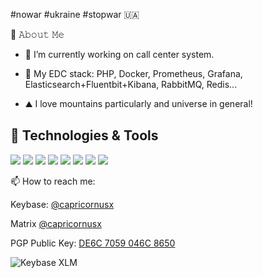 #nowar #ukraine #stopwar 🇺🇦

📖 𝙰𝚋𝚘𝚞𝚝 𝙼𝚎

- 🔭 I’m currently working on call center system.
- 🌱 My EDC stack: PHP, Docker, Prometheus, Grafana, Elasticsearch+Fluentbit+Kibana, RabbitMQ, Redis...

- ⛰ I love mountains particularly and universe in general!

## 🔧 Technologies & Tools

![](https://img.shields.io/badge/-R?style=flat-square&color=white&logo=linux&label=linux)
![](https://img.shields.io/badge/-R?style=flat-square&color=white&logo=php&label=php)
![](https://img.shields.io/badge/-R?style=flat-square&color=white&logo=gnu-bash&label=bash)
![](https://img.shields.io/badge/-R?style=flat-square&color=white&logo=postgresql&label=postgresql)
![](https://img.shields.io/badge/-R?style=flat-square&color=white&logo=clickhouse&label=clickhouse)
![](https://img.shields.io/badge/-R?style=flat-square&color=white&logo=docker&label=docker)
![](https://img.shields.io/badge/-R?style=flat-square&color=white&logo=rabbitmq&label=rabbitmq)
![](https://img.shields.io/badge/-R?style=flat-square&color=white&logo=prometheus&label=prometheus)


📫 How to reach me:

Keybase: [@capricornusx](https://keybase.io/capricornusx)

Matrix [@capricornusx](https://matrix.to/#/@capricornusx:matrix.org)


PGP Public Key: [DE6C 7059 046C 8650](https://keybase.io/capricornusx/pgp_keys.asc)

![Keybase XLM](https://img.shields.io/keybase/xlm/capricornusx)

